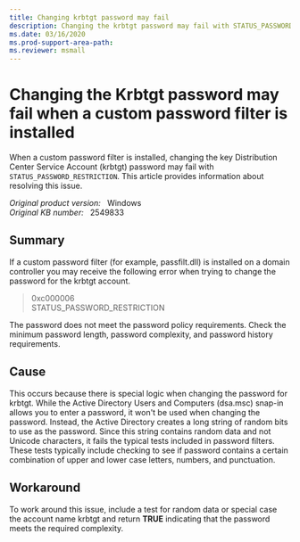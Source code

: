 ```yaml
---
title: Changing krbtgt password may fail
description: Changing the krbtgt password may fail with STATUS_PASSWORD_RESTRICTION if a custom password filter is installed.
ms.date: 03/16/2020
ms.prod-support-area-path: 
ms.reviewer: msmall
---
```

# Changing the Krbtgt password may fail when a custom password filter is installed

When a custom password filter is installed, changing the key Distribution Center Service Account (krbtgt) password may fail with `STATUS_PASSWORD_RESTRICTION`. This article provides information about resolving this issue.

_Original product version:_ &nbsp; Windows  
_Original KB number:_ &nbsp; 2549833

## Summary

If a custom password filter (for example, passfilt.dll) is installed on a domain controller you may receive the following error when trying to change the password for the krbtgt account.

> 0xc000006  
> STATUS_PASSWORD_RESTRICTION

The password does not meet the password policy requirements. Check the minimum password length, password complexity, and password history requirements.

## Cause

This occurs because there is special logic when changing the password for krbtgt. While the Active Directory Users and Computers (dsa.msc) snap-in allows you to enter a password, it won't be used when changing the password. Instead, the Active Directory creates a long string of random bits to use as the password. Since this string contains random data and not Unicode characters, it fails the typical tests included in password filters. These tests typically include checking to see if password contains a certain combination of upper and lower case letters, numbers, and punctuation.

## Workaround

To work around this issue, include a test for random data or special case the account name krbtgt and return **TRUE** indicating that the password meets the required complexity.
